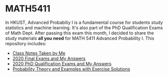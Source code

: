 # MATH5411
In HKUST, Advanced Probabiliy I is a fundamental course for students study statistics and machine learning. It's also part of the PhD Qualification Exams of Math Dept. After passing this exam this month, I decided to share the study materials **all you need** for MATH 5411 Advanced Probability I. This repository includes:

* [Class Notes Taken by Me](https://github.com/Dolores2333/MATH5411/tree/main/ClassNotes?raw=true)
* [2020 Final Exams and My Answers](https://github.com/Dolores2333/MATH5411/tree/main/FinalAnswers)
* [2020 PhD Qualification Exams and My Answers](https://github.com/Dolores2333/MATH5411/tree/main/QualificationExam)
* [Probability Theory and Examples with Exercise Solutions](https://github.com/Dolores2333/MATH5411/tree/main/TextBook)
